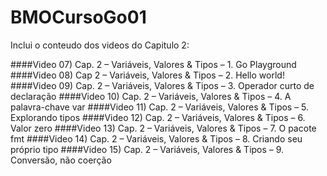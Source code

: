 # BMOCursoGo01

Inclui o conteudo dos videos do Capitulo 2:

####Video 07) Cap. 2 – Variáveis, Valores & Tipos – 1. Go Playground
####Video 08) Cap 2 – Variáveis, Valores & Tipos – 2. Hello world!    
####Video 09) Cap. 2 – Variáveis, Valores & Tipos – 3. Operador curto de declaração
####Video 10) Cap. 2 – Variáveis, Valores & Tipos – 4. A palavra-chave var
####Video 11) Cap. 2 – Variáveis, Valores & Tipos – 5. Explorando tipos
####Video 12) Cap. 2 – Variáveis, Valores & Tipos – 6. Valor zero
####Video 13) Cap. 2 – Variáveis, Valores & Tipos – 7. O pacote fmt
####Video 14) Cap. 2 – Variáveis, Valores & Tipos – 8. Criando seu próprio tipo
####Video 15) Cap. 2 – Variáveis, Valores & Tipos – 9. Conversão, não coerção
